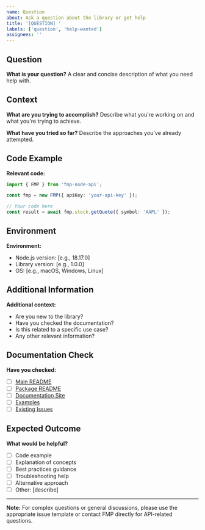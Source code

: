 ```yaml
---
name: Question
about: Ask a question about the library or get help
title: '[QUESTION] '
labels: ['question', 'help-wanted']
assignees: ''
---
```


## Question

**What is your question?**
A clear and concise description of what you need help with.

## Context

**What are you trying to accomplish?**
Describe what you're working on and what you're trying to achieve.

**What have you tried so far?**
Describe the approaches you've already attempted.

## Code Example

**Relevant code:**

```typescript
import { FMP } from 'fmp-node-api';

const fmp = new FMP({ apiKey: 'your-api-key' });

// Your code here
const result = await fmp.stock.getQuote({ symbol: 'AAPL' });
```

## Environment

**Environment:**

- Node.js version: [e.g., 18.17.0]
- Library version: [e.g., 1.0.0]
- OS: [e.g., macOS, Windows, Linux]

## Additional Information

**Additional context:**

- Are you new to the library?
- Have you checked the documentation?
- Is this related to a specific use case?
- Any other relevant information?

## Documentation Check

**Have you checked:**

- [ ] [Main README](https://github.com/e-roy/fmp-node-wrapper)
- [ ] [Package README](https://www.npmjs.com/package/fmp-node-api)
- [ ] [Documentation Site](https://fmp-node-wrapper-docs.vercel.app)
- [ ] [Examples](https://github.com/e-roy/fmp-node-wrapper/tree/main/examples)
- [ ] [Existing Issues](https://github.com/e-roy/fmp-node-wrapper/issues)

## Expected Outcome

**What would be helpful?**

- [ ] Code example
- [ ] Explanation of concepts
- [ ] Best practices guidance
- [ ] Troubleshooting help
- [ ] Alternative approach
- [ ] Other: [describe]

---

**Note:** For complex questions or general discussions, please use the appropriate issue template or contact FMP directly for API-related questions.
